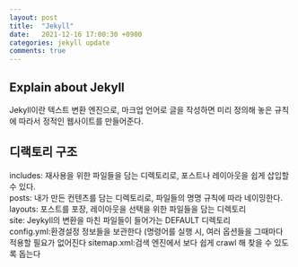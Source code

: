 ```yaml
---
layout: post
title:  "Jekyll"
date:   2021-12-16 17:00:30 +0900
categories: jekyll update
comments: true
---
```


Explain about Jekyll
---
Jekyll이란 텍스트 변환 엔진으로, 마크업 언어로 글을 작성하면 미리 정의해 놓은 규칙에 따라서 정적인 웹사이트를 만들어준다.

디랙토리 구조
---
includes: 재사용을 위한 파일들을 담는 디렉토리로, 포스트나 레이아웃을 쉽게 삽입할 수 있다.  
posts: 내가 만든 컨텐츠를 담는 디렉토리로, 파일들의 명명 규칙에 따라 네이밍한다.  
layouts: 포스트를 포장, 레이아웃을 선택을 위한 파일들을 담는 디렉토리  
site: Jeykyll의 변환을 마친 파일들이 들어가는 DEFAULT 디렉토리  
config.yml:환경설정 정보들을 보관한다 (명령어를 실행 시, 여러 옵션들을 그때마다 적용할 필요가 없어진다
sitemap.xml:검색 엔진에서 보다 쉽게 crawl 해 찾을 수 있도록 돕는다
